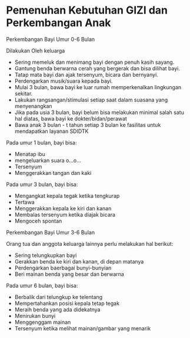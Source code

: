 # Pemenuhan Kebutuhan GIZI dan Perkembangan Anak
Perkembangan Bayi Umur 0-6 Bulan

Dilakukan Oleh keluarga

- Sering memeluk dan menimang bayi dengan penuh kasih sayang.
- Gantung benda berwarna cerah yang bergerak dan bisa dilihat bayi.
- Tatap mata bayi dan ajak tersenyum, bicara dan bernyanyi.
- Perdengarkan musik/suara kepada bayi.
- Mulai 3 bulan, bawa bayi ke luar rumah memperkenalkan lingkungan sekitar.
- Lakukan rangsangan/stimulasi setiap saat dalam suasana yang menyenangkan
- Jika pada usia 3 bulan, bayi belum bisa melakukan minimal salah satu hal diatas, bawa bayi ke dokter/bidan/perawat
- Bawa anak 3 bulan - t tahun setiap 3 bulan ke fasilitas untuk mendapatkan layanan SDIDTK

Pada umur 1 bulan, bayi bisa:

- Menatap ibu
- mengeluarkan suara o...o...
- Tersenyum
- Menggerakkan tangan dan kaki

Pada umur 3 bulan, bayi bisa:

- Mengangkat kepala tegak ketika tengkurap
- Tertawa
- Menggerakkan kepala ke kiri dan kanan
- Membalas tersenyum ketika diajak bicara
- Mengoceh spontan

Perkembangan Bayi Umur 3-6 Bulan

Orang tua dan anggota keluarga lainnya perlu melakukan hal berikut:

- Sering telungkupkan bayi
- Gerakkan benda ke kiri dan kanan, di depan matanya
- Perdengarkan baerbagai bunyi-bunyian
- Beri mainan benda yang besar dan berwarna

Pada umur 6 bulan, bayi bisa:

- Berbalik dari telungkup ke telentang
- Mempertahankan posisi kepala tetap tegak
- Meraih benda yang ada didekatnya
- Menirukan bunyi
- Menggenggam mainan
- Tersenyum ketika melihat mainan/gambar yang menarik

